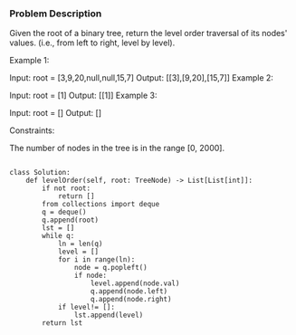 ### Problem Description 

Given the root of a binary tree, return the level order traversal of its nodes' values. (i.e., from left to right, level by level).

 

Example 1:


Input: root = [3,9,20,null,null,15,7]
Output: [[3],[9,20],[15,7]]
Example 2:

Input: root = [1]
Output: [[1]]
Example 3:

Input: root = []
Output: []
 

Constraints:

The number of nodes in the tree is in the range [0, 2000].


```

class Solution:
    def levelOrder(self, root: TreeNode) -> List[List[int]]:
        if not root:
            return []
        from collections import deque
        q = deque()
        q.append(root)
        lst = []
        while q:
            ln = len(q)
            level = []
            for i in range(ln):
                node = q.popleft()
                if node:
                    level.append(node.val)
                    q.append(node.left)
                    q.append(node.right)
            if level!= []:
                lst.append(level)
        return lst
        
        
        
```
